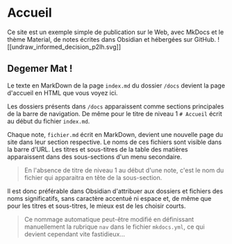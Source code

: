 # Accueil

Ce site est un exemple simple de publication sur le Web, avec MkDocs et le thème Material, de notes écrites dans Obsidian et hébergées sur GitHub.
![[undraw_informed_decision_p2lh.svg]]
## Degemer Mat !

Le texte en MarkDown de la page `index.md` du dossier `/docs` devient la page d'accueil en HTML que vous voyez ici.

Les dossiers présents dans `/docs` apparaissent comme sections principales de la barre de navigation. De même pour le titre de niveau 1 `# Accueil` écrit au début du fichier `index.md`.

Chaque note, `fichier.md` écrit en MarkDown, devient une nouvelle page du site dans leur section respective. Le noms de ces fichiers sont visible dans la barre d'URL. Les titres et sous-titres de la table des matières apparaissent dans des sous-sections d'un menu secondaire.

> En l'absence de titre de niveau 1 au début d'une note, c'est le nom du fichier qui apparaitra en tête de la sous-section.

Il est donc préférable dans Obsidian d'attribuer aux dossiers et fichiers des noms significatifs, sans caractère accentué ni espace et, de même que pour les titres et sous-titres, le mieux est de les choisir courts. 

> Ce nommage automatique peut-être modifié en définissant manuellement la rubrique `nav` dans le fichier `mkdocs.yml`, ce qui devient cependant vite fastidieux...
